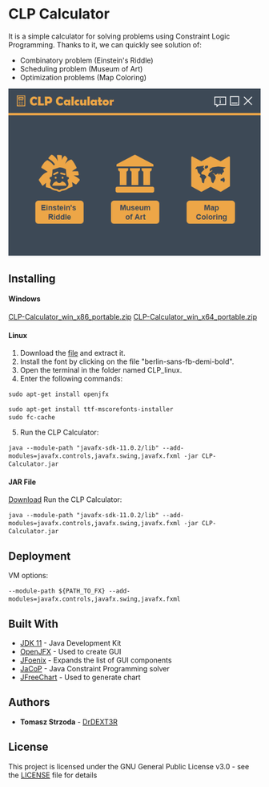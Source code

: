 # CLP Calculator
It is a simple calculator for solving problems using Constraint Logic Programming.
Thanks to it, we can quickly see solution of:
 - Combinatory problem (Einstein's Riddle)
 - Scheduling problem (Museum of Art)
 - Optimization problems (Map Coloring)

![UI](CLP_Calculator.PNG)

## Installing
#### Windows
[CLP-Calculator_win_x86_portable.zip](https://sourceforge.net/projects/clp-calculator/files/CLP-Calculator_win_x86_portable.zip/download)
[CLP-Calculator_win_x64_portable.zip](https://sourceforge.net/projects/clp-calculator/files/CLP-Calculator_win_x64_portable.zip/download)

#### Linux
1. Download the [file](https://drive.google.com/open?id=1YGvjgwLLjX4Ay-ENx-pL3KHExEUJ0Qpw) and extract it.
2. Install the font by clicking on the file "berlin-sans-fb-demi-bold".
3. Open the terminal in the folder named CLP_linux.
4. Enter the following commands:
```
sudo apt-get install openjfx
```
```
sudo apt-get install ttf-mscorefonts-installer
sudo fc-cache
```
5. Run the CLP Calculator:
```
java --module-path "javafx-sdk-11.0.2/lib" --add-modules=javafx.controls,javafx.swing,javafx.fxml -jar CLP-Calculator.jar
```
#### JAR File
[Download](https://sourceforge.net/projects/clp-calculator/files/CLP-Calculator.jar/download)
Run the CLP Calculator:
```
java --module-path "javafx-sdk-11.0.2/lib" --add-modules=javafx.controls,javafx.swing,javafx.fxml -jar CLP-Calculator.jar
```

## Deployment
VM options:
```
--module-path ${PATH_TO_FX} --add-modules=javafx.controls,javafx.swing,javafx.fxml
```

## Built With
* [JDK 11](https://docs.oracle.com/en/java/javase/11/) - Java Development Kit
* [OpenJFX](https://openjfx.io/openjfx-docs/) - Used to create GUI
* [JFoenix](http://www.jfoenix.com/documentation.html) - Expands the list of GUI components
* [JaCoP](http://jacopguide.osolpro.com/guideJaCoP.html) - Java Constraint Programming solver
* [JFreeChart](http://www.jfree.org/jfreechart/api/javadoc/index.html) - Used to generate chart

## Authors
* **Tomasz Strzoda** - [DrDEXT3R](https://github.com/DrDEXT3R)

## License
This project is licensed under the GNU General Public License v3.0 - see the [LICENSE](https://github.com/DrDEXT3R/CLP-Calculator/blob/master/LICENSE) file for details